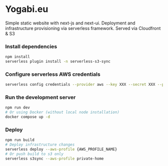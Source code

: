 # Yogabi.eu
Simple static website with next-js and next-ui. Deployment and infrastructure provisioning via serverless framework. Served via Cloudfront & S3

### Install dependencies

```bash
npm install
serverless plugin install -n serverless-s3-sync
```

### Configure serverless AWS credentials

```bash
serverless config credentials --provider aws --key XXX --secret XXX --profile XXX
```

### Run the development server

```bash
npm run dev
# Or using Docker (without local node installation)
docker compose up -d
```

### Deploy

```bash
npm run build
# Deploy infrastructure changes
serverless deploy --aws-profile {AWS_PROFILE_NAME}
# Or push build to s3 only
serverless s3sync --aws-profile private-home

```
